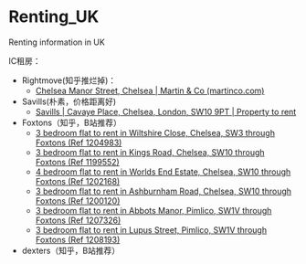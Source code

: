 # Renting_UK
Renting information in UK

IC租房：
- Rightmove(知乎推烂掉)：
    - [Chelsea Manor Street, Chelsea | Martin & Co (martinco.com)](https://www.martinco.com/property/to-rent/402549?profileID=100783012710&emailAlert=1)
- Savills(朴素，价格距离好)
    - [Savills | Cavaye Place, Chelsea, London, SW10 9PT | Property to rent](https://search.savills.com/property-detail/gblsrecel140071l)
- Foxtons（知乎，B站推荐）
    - [3 bedroom flat to rent in Wiltshire Close, Chelsea, SW3 through Foxtons (Ref 1204983)](https://www.foxtons.co.uk/properties-to-rent/sw3/chpk0146229)
    - [3 bedroom flat to rent in Kings Road, Chelsea, SW10 through Foxtons (Ref 1199552)](https://www.foxtons.co.uk/properties-to-rent/sw10/chpk0218029)
    - [4 bedroom flat to rent in Worlds End Estate, Chelsea, SW10 through Foxtons (Ref 1202168)](https://www.foxtons.co.uk/properties-to-rent/sw10/chpk0463665)
    - [3 bedroom flat to rent in Ashburnham Road, Chelsea, SW10 through Foxtons (Ref 1200120)](https://www.foxtons.co.uk/properties-to-rent/sw10/chpk0463665)
    - [3 bedroom flat to rent in Abbots Manor, Pimlico, SW1V through Foxtons (Ref 1207326)](https://www.foxtons.co.uk/properties-to-rent/sw1v/chpk1264171)
    - [3 bedroom flat to rent in Lupus Street, Pimlico, SW1V through Foxtons (Ref 1208193)](https://www.foxtons.co.uk/properties-to-rent/sw1v/chpk1216118)
- dexters（知乎，B站推荐）

